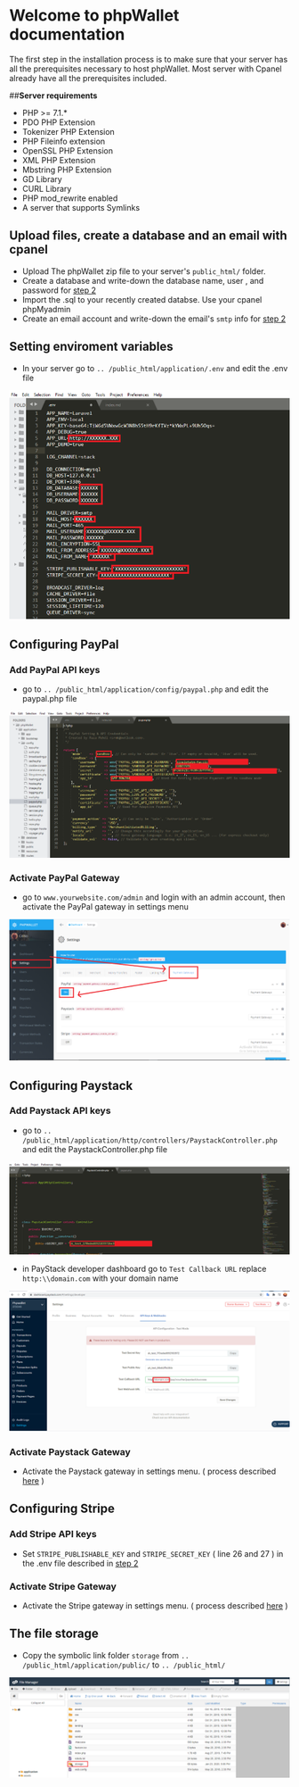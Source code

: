 Welcome to phpWallet documentation
=================

The first step in the installation process is to make sure that your server has all the prerequisites necessary to host phpWallet. Most server with Cpanel already have all the prerequisites included.

##__Server requirements__
* PHP >= 7.1.*
* PDO PHP Extension
* Tokenizer PHP Extension
* PHP Fileinfo extension
* OpenSSL PHP Extension
* XML PHP Extension
* Mbstring PHP Extension
* GD Library
* CURL Library
* PHP mod_rewrite enabled
* A server that supports Symlinks

## __Upload files, create a database and an email with cpanel__

* Upload The phpWallet zip file to your server's ` public_html/ ` folder.
* Create a database and write-down the database name, user , and password for [step 2](#step-2)
* Import the .sql to your recently created databse. Use your cpanel  phpMyadmin
* Create an email account and write-down the email's ` smtp ` info for [step 2](#step-2)

## __Setting enviroment variables__

* In your server go to ` .. /public_html/application/.env ` and edit the .env file

[![image00](img/dotenv.png)](img/dotenv.png)


## __Configuring PayPal__
### Add PayPal API keys

* go to ` .. /public_html/application/config/paypal.php ` and edit the paypal.php file

[![image02](img/paypal_config.png)](img/paypal_config.png)
### Activate PayPal Gateway

* go to ` www.yourwebsite.com/admin ` and login with an admin account, then activate the PayPal gateway in settings menu

[![image03](img/paypal_gateway_setting.png)](img/paypal_gateway_setting.png)

## __Configuring Paystack__
### Add Paystack API keys

* go to ` .. /public_html/application/http/controllers/PaystackController.php ` and edit the PaystackController.php file

[![image04](img/paystack_config.png)](img/paystack_config.png)

* in PayStack developer dashboard go to ` Test Callback URL ` replace ` http:\\domain.com ` with your domain name

 [![image000](img/paystack_config_developer.png)](img/paystack_config_developer.png)

### Activate Paystack Gateway 
* Activate the Paystack gateway in settings menu. ( process described [here](#step-2_1)  )

## __Configuring Stripe__
### Add Stripe API keys

* Set ` STRIPE_PUBLISHABLE_KEY ` and ` STRIPE_SECRET_KEY `  ( line 26 and 27 ) in the .env file described in [step 2](#step-2) 

### Activate Stripe Gateway 
* Activate the Stripe gateway in settings menu. ( process described [here](#step-2_1)  )

## __The file storage__

* Copy the symbolic link folder ` storage ` from ` .. /public_html/application/public/ `  to ` .. /public_html/ `

[![image01](img/storage_link.png)](img/storage_link.png)
